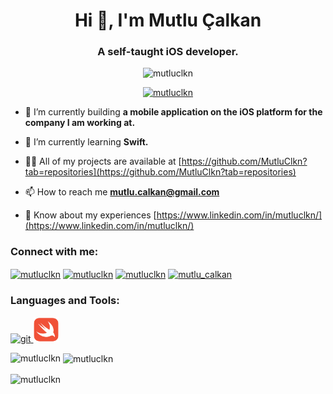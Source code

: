 <h1 align="center">Hi 👋, I'm Mutlu Çalkan</h1>
<h3 align="center">A self-taught iOS developer.</h3>

<p align="center"> <img src="https://komarev.com/ghpvc/?username=mutluclkn&label=Profile%20views&color=0e75b6&style=flat" alt="mutluclkn" /> </p>

<p align="center"> <a href="https://github.com/ryo-ma/github-profile-trophy"><img src="https://github-profile-trophy.vercel.app/?username=mutluclkn" alt="mutluclkn" /></a> </p>

- 🔭 I’m currently building **a mobile application on the iOS platform for the company I am working at.**

- 🌱 I’m currently learning **Swift.**

- 👨‍💻 All of my projects are available at [https://github.com/MutluClkn?tab=repositories](https://github.com/MutluClkn?tab=repositories)

- 📫 How to reach me **mutlu.calkan@gmail.com**

- 📄 Know about my experiences [https://www.linkedin.com/in/mutluclkn/](https://www.linkedin.com/in/mutluclkn/)

<h3 align="left">Connect with me:</h3>
<p align="left">
<a href="https://twitter.com/mutluclkn" target="blank"><img align="center" src="https://raw.githubusercontent.com/rahuldkjain/github-profile-readme-generator/master/src/images/icons/Social/twitter.svg" alt="mutluclkn" height="30" width="40" /></a>
<a href="https://linkedin.com/in/mutluclkn" target="blank"><img align="center" src="https://raw.githubusercontent.com/rahuldkjain/github-profile-readme-generator/master/src/images/icons/Social/linked-in-alt.svg" alt="mutluclkn" height="30" width="40" /></a>
<a href="https://instagram.com/mutluclkn" target="blank"><img align="center" src="https://raw.githubusercontent.com/rahuldkjain/github-profile-readme-generator/master/src/images/icons/Social/instagram.svg" alt="mutluclkn" height="30" width="40" /></a>
<a href="https://www.hackerrank.com/mutlu_calkan" target="blank"><img align="center" src="https://raw.githubusercontent.com/rahuldkjain/github-profile-readme-generator/master/src/images/icons/Social/hackerrank.svg" alt="mutlu_calkan" height="30" width="40" /></a>
</p>

<h3 align="left">Languages and Tools:</h3>
<p align="left"> </a> <a href="https://git-scm.com/" target="_blank" rel="noreferrer"> <img src="https://www.vectorlogo.zone/logos/git-scm/git-scm-icon.svg" alt="git" width="40" height="40"/> </a> <a href="https://developer.apple.com/swift/" target="_blank" rel="noreferrer"> <img src="https://raw.githubusercontent.com/devicons/devicon/master/icons/swift/swift-original.svg" alt="swift" width="40" height="40"/> </a> </p>

<p><img align="left" src="https://github-readme-stats.vercel.app/api/top-langs?username=mutluclkn&show_icons=true&locale=en&layout=compact" alt="mutluclkn" /></p>

<p>&nbsp;<img align="center" src="https://github-readme-stats.vercel.app/api?username=mutluclkn&show_icons=true&locale=en" alt="mutluclkn" /></p>

<p><img align="center" src="https://github-readme-streak-stats.herokuapp.com/?user=mutluclkn&" alt="mutluclkn" /></p>

